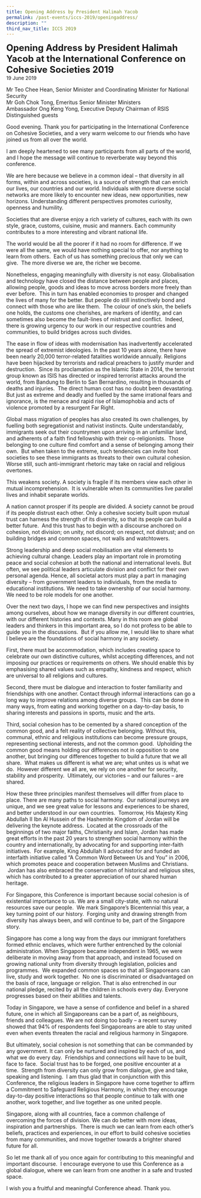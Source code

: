 ```yaml
---
title: Opening Address by President Halimah Yacob
permalink: /past-events/iccs-2019/openingaddress/
description: ""
third_nav_title: ICCS 2019
---
```

**<font size="+2">Opening Address by President Halimah Yacob at the International Conference on Cohesive Societies 2019 </font>**  
<font size="-1">19 June 2019</font>

Mr Teo Chee Hean, Senior Minister and Coordinating Minister for National Security    
Mr Goh Chok Tong, Emeritus Senior Minister 
Ministers                                            
Ambassador Ong Keng Yong, Executive Deputy Chairman of RSIS                            
Distinguished guests

Good evening. Thank you for participating in the International Conference on Cohesive Societies, and a very warm welcome to our friends who have joined us from all over the world. 

I am deeply heartened to see many participants from all parts of the world, and I hope the message will continue to reverberate way beyond this conference.

We are here because we believe in a common ideal – that diversity in all forms, within and across societies, is a source of strength that can enrich our lives, our countries and our world. Individuals with more diverse social networks are more likely to encounter new ideas, new opportunities, new horizons. Understanding different perspectives promotes curiosity, openness and humility.

Societies that are diverse enjoy a rich variety of cultures, each with its own style, grace, customs, cuisine, music and manners. Each community contributes to a more interesting and vibrant national life.

The world would be all the poorer if it had no room for difference. If we were all the same, we would have nothing special to offer, nor anything to learn from others.&nbsp; Each of us has something precious that only we can give.&nbsp; The more diverse we are, the richer we become.

Nonetheless, engaging meaningfully with diversity is not easy. Globalisation and technology have closed the distance between people and places, allowing people, goods and ideas to move across borders more freely than ever before.&nbsp; This in turn has enabled economies to prosper and changed the lives of many for the better. But people do still instinctively bond and connect with those who are like them.&nbsp; The colour of one’s skin, the beliefs one holds, the customs one cherishes, are markers of identity, and can sometimes also become the fault-lines of mistrust and conflict.&nbsp; Indeed, there is growing urgency to our work in our respective countries and communities, to build bridges across such divides.

The ease in flow of ideas with modernisation has inadvertently accelerated the spread of extremist ideologies. In the past 10 years alone, there have been nearly 20,000 terror-related fatalities worldwide annually. Religions have been hijacked by terrorists and radical preachers to justify murder and destruction.&nbsp; Since its proclamation as the Islamic State in 2014, the terrorist group known as ISIS has directed or inspired terrorist attacks around the world, from Bandung to Berlin to San Bernardino, resulting in thousands of deaths and injuries.&nbsp; The direct human cost has no doubt been devastating. But just as extreme and deadly and fuelled by the same irrational fears and ignorance, is the menace and rapid rise of Islamophobia and acts of violence promoted by a resurgent Far Right.

Global mass migration of peoples has also created its own challenges, by fuelling both segregationist and nativist instincts. Quite understandably, immigrants seek out their countrymen upon arriving in an unfamiliar land, and adherents of a faith find fellowship with their co-religionists.&nbsp; Those belonging to one culture find comfort and a sense of belonging among their own.&nbsp; But when taken to the extreme, such tendencies can invite host societies to see these immigrants as threats to their own cultural cohesion.&nbsp; Worse still, such anti-immigrant rhetoric may take on racial and religious overtones.

This weakens society. A society is fragile if its members view each other in mutual incomprehension.&nbsp; It is vulnerable when its communities live parallel lives and inhabit separate worlds.

A nation cannot prosper if its people are divided. A society cannot be proud if its people distrust each other. Only a cohesive society built upon mutual trust can harness the strength of its diversity, so that its people can build a better future.&nbsp; And this trust has to begin with a discourse anchored on cohesion, not division; on unity, not discord; on respect, not distrust; and on building bridges and common spaces, not walls and watchtowers.

Strong leadership and deep social mobilisation are vital elements to achieving cultural change. Leaders play an important role in promoting peace and social cohesion at both the national and international levels. But often, we see political leaders articulate division and conflict for their own personal agenda. Hence, all societal actors must play a part in managing diversity – from government leaders to individuals, from the media to educational institutions. We need to take ownership of our social harmony. We need to be role models for one another.

Over the next two days, I hope we can find new perspectives and insights among ourselves, about how we manage diversity in our different countries, with our different histories and contexts. Many in this room are global leaders and thinkers in this important area, so I do not profess to be able to guide you in the discussions.&nbsp; But if you allow me, I would like to share what I believe are the foundations of social harmony in any society.

First, there must be accommodation, which includes creating space to celebrate our own distinctive cultures, whilst accepting differences, and not imposing our practices or requirements on others. We should enable this by emphasising shared values such as empathy, kindness and respect, which are universal to all religions and cultures.

Second, there must be dialogue and interaction to foster familiarity and friendships with one another. Contact through informal interactions can go a long way to improve relations among diverse groups. &nbsp;This can be done in many ways, from eating and working together on a day-to-day basis, to sharing interests and passions in sports, music and the arts.

Third, social cohesion has to be cemented by a shared conception of the common good, and a felt reality of collective belonging. Without this, communal, ethnic and religious institutions can become pressure groups, representing sectional interests, and not the common good.&nbsp; Upholding the common good means holding our differences not in opposition to one another, but bringing our differences together to build a future that we all share.&nbsp; What makes us different is what we are; what unites us is what we do.&nbsp; However different we all are, we rely on one another for security, stability and prosperity.&nbsp; Ultimately, our victories – and our failures – are shared.

How these three principles manifest themselves will differ from place to place. There are many paths to social harmony. &nbsp;Our national journeys are unique, and we see great value for lessons and experiences to be shared, and better understood in our own countries. &nbsp;Tomorrow, His Majesty King Abdullah II Ibn Al Hussein of the Hashemite Kingdom of Jordan will be delivering the keynote address.&nbsp; Located at the crossroads of the beginnings of two major faiths, Christianity and Islam, Jordan has made great efforts in the past 20 years to strengthen social harmony within the country and internationally, by advocating for and supporting inter-faith initiatives.&nbsp; For example, King Abdullah II advocated for and funded an interfaith initiative called “A Common Word Between Us and You” in 2006, which promotes peace and cooperation between Muslims and Christians. &nbsp;Jordan has also embraced the conservation of historical and religious sites, which has contributed to a greater appreciation of our shared human heritage.

For Singapore, this Conference is important because social cohesion is of existential importance to us. We are a small city-state, with no natural resources save our people.&nbsp; We mark Singapore’s Bicentennial this year, a key turning point of our history. &nbsp;Forging unity and drawing strength from diversity has always been, and will continue to be, part of the Singapore story.

Singapore has come a long way from the days our immigrant forefathers formed ethnic enclaves, which were further entrenched by the colonial administration. When Singapore became independent in 1965, we were deliberate in moving away from that approach, and instead focused on growing national unity from diversity through legislation, policies and programmes.&nbsp; We expanded common spaces so that all Singaporeans can live, study and work together.&nbsp; No one is discriminated or disadvantaged on the basis of race, language or religion. That is also entrenched in our national pledge, recited by all the children in schools every day. Everyone progresses based on their abilities and talents.

Today in Singapore, we have a sense of confidence and belief in a shared future, one in which all Singaporeans can be a part of, as neighbours, friends and colleagues. We are not doing too badly – a recent survey showed that 94% of respondents feel Singaporeans are able to stay united even when events threaten the racial and religious harmony in Singapore.

But ultimately, social cohesion is not something that can be commanded by any government. It can only be nurtured and inspired by each of us, and what we do every day.&nbsp; Friendships and connections will have to be built, face to face.&nbsp; Social trust has to be forged, one positive encounter at a time.&nbsp; Strength from diversity can only grow from dialogue, give and take, speaking and listening. &nbsp;I am thus glad that in conjunction with this Conference, the religious leaders in Singapore have come together to affirm a Commitment to Safeguard Religious Harmony, in which they encourage day-to-day positive interactions so that people continue to talk with one another, work together, and live together as one united people.

Singapore, along with all countries, face a common challenge of overcoming the forces of division. We can do better with more ideas, inspiration and partnerships. &nbsp;There is much we can learn from each other’s beliefs, practices and experiences, in our effort to build cohesive societies from many communities, and move together towards a brighter shared future for all. &nbsp;

So let me thank all of you once again for contributing to this meaningful and important discourse.&nbsp; I encourage everyone to use this Conference as a global dialogue, where we can learn from one another in a safe and trusted space.

I wish you a fruitful and meaningful Conference ahead. Thank you.
